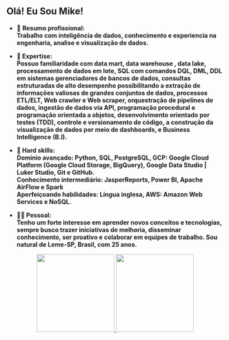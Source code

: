 ## Olá! Eu Sou Mike!

- 🔭 <b>Resumo profissional:<b><br>
Trabalho com inteligência de dados, conhecimento e experiencia na engenharia, analise e visualização de dados.<br>

- 🌱 <b>Expertise:<b><br>
Possuo familiaridade com data mart, data warehouse , data lake, processamento de dados em lote, SQL com comandos DQL, DML, DDL em sistemas gerenciadores de bancos de dados, consultas estruturadas de alto desempenho possibilitando a extração de informações valiosas de grandes conjuntos de dados, processos ETL/ELT, Web crawler e Web scraper, orquestração de pipelines de dados, ingestão de dados via API, programação procedural e programação orientada a objetos, desenvolvimento orientado por testes (TDD), controle e versionamento de código, a construção da visualização de dados por meio de dashboards, e Business Intelligence (B.I).

- 🎯 <b>Hard skills:<b><br>
Domínio avançado: Python, SQL, PostgreSQL, GCP: Google Cloud Platform (Google Cloud Storage, BigQuery), Google Data Studio | Luker Studio, Git e GitHub.<br>
Conhecimento intermediário: JasperReports, Power BI, Apache AirFlow e Spark<br>
Aperfeiçoando habilidades: Língua inglesa, AWS: Amazon Web Services e NoSQL.<br>

- 🙋‍♂️ <b>Pessoal:<b><br>
Tenho um forte interesse em aprender novos conceitos e tecnologias, sempre busco trazer iniciativas de melhoria, disseminar conhecimento, ser proativo e colaborar em equipes de trabalho. Sou natural de Leme-SP, Brasil, com 25 anos.

<div align="center">
  <a href="https://github.com/MikeWilliamm">
  <img height="180em" src="https://github-readme-stats.vercel.app/api?username=MikeWilliamm&show_icons=true&theme=dracula&include_all_commits=true&count_private=true"/>
  <img height="180em" src="https://github-readme-stats.vercel.app/api/top-langs/?username=MikeWilliamm&layout=compact&langs_count=7&theme=dracula"/>
</div>

